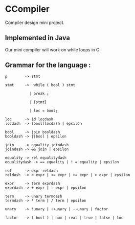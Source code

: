 # CCompiler
Compiler design mini project.

## Implemented in Java
Our mini compiler will work on while loops in C.

## Grammar for the language :
```
p        -> stmt

stmt     ->  while ( bool ) stmt

           | break ;
      
           | {stmt}
           
           | loc = bool;
           
loc      -> id locdash
locdash  -> [bool]locdash | epsilon

bool     -> join booldash
booldash -> ||bool | epsilon

join     -> equality joindash
joindash -> && join | epsilon

equality -> rel equalitydash
equalitydash -> == equality | ! = equality | epsilon

rel      -> expr reldash
reldash  -> < expr | <= expr | >= expr | > expr | epsilon

expr     -> term exprdash
exprdash -> + expr | - expr | epsilon

term     -> unary termdash
termdash -> * term | / term | epsilon

unary    -> !unary | ++unary | --unary | factor

factor   -> ( bool ) | num | real | true | false | loc
```
